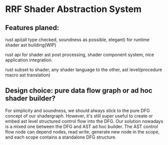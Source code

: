 # RRF Shader Abstraction System

## Features planed:

rust api(all type checked, soundness as possible, elegant) for runtime shader ast building(WIP)

rust api for shader ast post processing, shader component system, nice application integration.

rust subset to shader, any shader language to the other, ast level(procedure macro ast translation)

## Design choice: pure data flow graph or ad hoc shader builder?

For simplicity and soundness, we should always stick to the pure DFG concept of our shadergraph. However, it's still super useful to create or embed ast level structured control flow into the DFG. Our solution nowadays is a mixed one between the DFG and AST ad hoc builder. The AST control flow node can depend nodes, read write, generate new node in the scope, and each scope contains a standalone DFG structure.